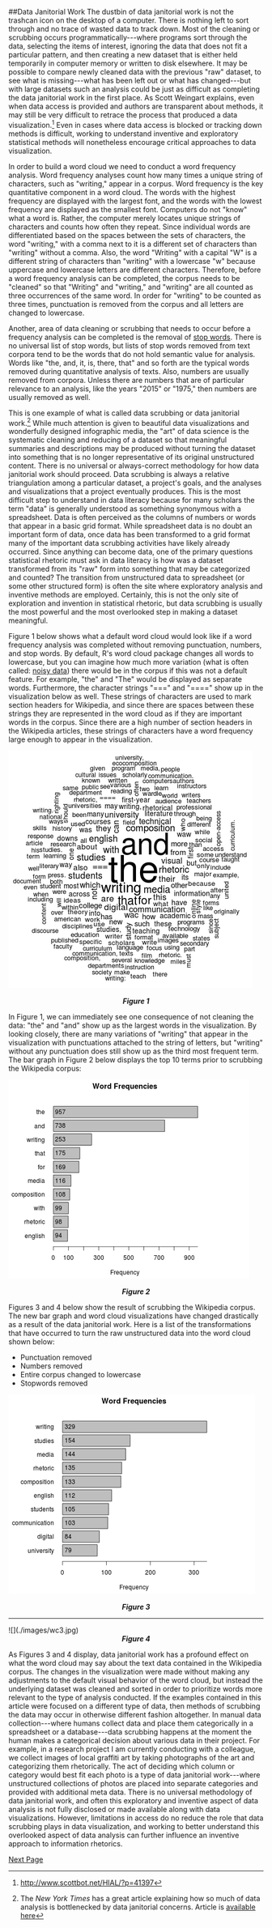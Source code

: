 ##Data Janitorial Work
The dustbin of data janitorial work is not the trashcan icon on the desktop of a computer. There is nothing left to sort through and no trace of wasted data to track down. Most of the cleaning or scrubbing occurs programmatically---where programs sort through the data, selecting the items of interest, ignoring the data that does not fit a particular pattern, and then creating a new dataset that is either held temporarily in computer memory or written to disk elsewhere. It may be possible to compare newly cleaned data with the previous "raw" dataset, to see what is missing---what has been left out or what has changed---but with large datasets such an analysis could be just as difficult as completing the data janitorial work in the first place. As Scott Weingart explains, even when data access is provided and authors are transparent about methods, it may still be very difficult to retrace the process that produced a data visualization.[^1] Even in cases where data access is blocked or tracking down methods is difficult, working to understand inventive and exploratory statistical methods will nonetheless encourage critical approaches to data visualization. 

In order to build a word cloud we need to conduct a word frequency analysis. Word frequency analyses count how many times a unique string of characters, such as "writing," appear in a corpus. Word frequency is the key quantitative component in a word cloud. The words with the highest frequency are displayed with the largest font, and the words with the lowest frequency are displayed as the smallest font. Computers do not "know" what a word is. Rather, the computer merely locates unique strings of characters and counts how often they repeat. Since individual words are differentiated based on the spaces between the sets of characters, the word "writing," with a comma next to it is a different set of characters than "writing" without a comma. Also, the word "Writing" with a capital "W" is a different string of characters than "writing" with a lowercase "w" because uppercase and lowercase letters are different characters. Therefore, before a word frequency analysis can be completed, the corpus needs to be "cleaned" so that "Writing" and "writing," and "writing" are all counted as three occurrences of the same word. In order for "writing" to be counted as three times, punctuation is removed from the corpus and all letters are changed to lowercase. 

Another, area of data cleaning or scrubbing that needs to occur before a frequency analysis can be completed is the removal of [stop words](https://en.wikipedia.org/wiki/Stop_words). There is no universal list of stop words, but lists of stop words removed from text corpora tend to be the words that do not hold semantic value for analysis. Words like "the, and, it, is, there, that" and so forth are the typical words removed during quantitative analysis of texts. Also, numbers are usually removed from corpora. Unless there are numbers that are of particular relevance to an analysis, like the years "2015" or "1975," then numbers are usually removed as well. 

This is one example of what is called data scrubbing or data janitorial work.[^2] While much attention is given to beautiful data visualizations and wonderfully designed infographic media, the "art" of data science is the systematic cleaning and reducing of a dataset so that meaningful summaries and descriptions may be produced without turning the dataset into something that is no longer representative of its original unstructured content. There is no universal or always-correct methodology for how data janitorial work should proceed. Data scrubbing is always a relative triangulation among a particular dataset, a project's goals, and the analyses and visualizations that a project eventually produces. This is the most difficult step to understand in data literacy because for many scholars the term "data" is generally understood as something synonymous with a spreadsheet. Data is often perceived as the columns of numbers or words that appear in a basic grid format. While spreadsheet data is no doubt an important form of data, once data has been transformed to a grid format many of the important data scrubbing activities have likely already occurred. Since anything can become data, one of the primary questions statistical rhetoric must ask in data literacy is how was a dataset transformed from its "raw" form into something that may be categorized and counted? The transition from unstructured data to spreadsheet (or some other structured form) is often the site where exploratory analysis and inventive methods are employed. Certainly, this is not the only site of exploration and invention in statistical rhetoric, but data scrubbing is usually the most powerful and the most overlooked step in making a dataset meaningful. 

Figure 1 below shows what a default word cloud would look like if a word frequency analysis was completed without removing punctuation, numbers, and stop words. By default, R's word cloud package changes all words to lowercase, but you can imagine how much more variation (what is often called: [noisy data](https://en.wikipedia.org/wiki/Noisy_text_analytics)) there would be in the corpus if this was not a default feature. For example, "the" and "The" would be displayed as separate words. Furthermore, the character strings "===" and "====" show up in the visualization below as well. These strings of characters are used to mark section headers for Wikipedia, and since there are spaces between these strings they are represented in the word cloud as if they are important words in the corpus. Since there are a high number of section headers in the Wikipedia articles, these strings of characters have a word frequency large enough to appear in the visualization. 

![](./images/wc2.jpg)
<center>
  <em><strong>Figure 1</strong></em>
</center>

In Figure 1, we can immediately see one consequence of not cleaning the data: "the" and "and" show up as the largest words in the visualization. By looking closely, there are many variations of "writing" that appear in the visualization with punctuations attached to the string of letters, but "writing" without any punctuation does still show up as the third most frequent term. The bar graph in Figure 2 below displays the top 10 terms prior to scrubbing the Wikipedia corpus:

![](./images/freq_plot1.jpg)
<center>
  <em><strong>Figure 2</strong></em>
</center>

Figures 3 and 4 below show the result of scrubbing the Wikipedia corpus. The new bar graph and word cloud visualizations have changed drastically as a result of the data janitorial work. Here is a list of the transformations that have occurred to turn the raw unstructured data into the word cloud shown below:

- Punctuation removed
- Numbers removed
- Entire corpus changed to lowercase
- Stopwords removed

![](./images/freq_plot2.jpg)
<center>
  <em><strong>Figure 3</strong></em>
</center>
<hr>
![](./images/wc3.jpg)
<center>
  <em><strong>Figure 4</strong></em>
</center>

As Figures 3 and 4 display, data janitorial work has a profound effect on what the word cloud may say about the text data contained in the Wikipedia corpus. The changes in the visualization were made without making any adjustments to the default visual behavior of the word cloud, but instead the underlying dataset was cleaned and sorted in order to prioritize words more relevant to the type of analysis conducted. If the examples contained in this article were focused on a different type of data, then methods of scrubbing the data may occur in otherwise different fashion altogether. In manual data collection---where humans collect data and place them categorically in a spreadsheet or a database---data scrubbing happens at the moment the human makes a categorical decision about various data in their project. For example, in a research project I am currently conducting with a colleague, we collect images of local graffiti art by taking photographs of the art and categorizing them rhetorically. The act of deciding which column or category would best fit each photo is a type of data janitorial work---where unstructured collections of photos are placed into separate categories and provided with additional meta data. There is no universal methodology of data janitorial work, and often this exploratory and inventive aspect of data analysis is not fully disclosed or made available along with data visualizations. However, limitations in access do no reduce the role that data scrubbing plays in data visualization, and working to better understand this overlooked aspect of data analysis can further influence an inventive approach to information rhetorics. 

<a href="http://aaronbeveridge.com/data-janitor/stats.html" class="myButton">Next Page</a>

[^1]: <http://www.scottbot.net/HIAL/?p=41397>
[^2]: The *New York Times* has a great article explaining how so much of data analysis is bottlenecked by data janitorial concerns. Article is [available here](http://www.nytimes.com/2014/08/18/technology/for-big-data-scientists-hurdle-to-insights-is-janitor-work.html)
